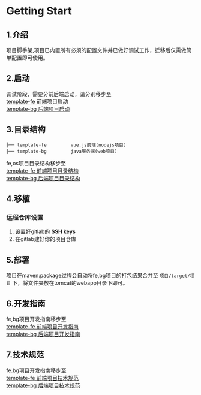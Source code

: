 # Getting Start

## 1.介绍
项目脚手架,项目已内置所有必须的配置文件并已做好调试工作，迁移后仅需做简单配置即可使用。

## 2.启动
调试阶段，需要分前后端启动，请分别移步至  
[template-fe 前端项目启动](template-fe/README.md#1)  
[template-bg 后端项目启动](template-bg/README.md#2)  

## 3.目录结构
```   
├── template-fe         vue.js前端(nodejs项目)
├── template-bg         java服务端(web项目)

```
fe,os项目目录结构移步至  
[template-fe 前端项目目录结构](template-fe/README.md#3)  
[template-bg 后端项目目录结构](template-bg/README.md#3)  

## 4.移植

### 远程仓库设置
1. 设置好gitlab的 **SSH keys**  
2. 在gitlab建好你的项目仓库


## 5.部署
项目在maven:package过程会自动将fe,bg项目的打包结果合并至 `项目/target/项目` 下，将文件夹放在tomcat的webapp目录下即可。  

## 6.开发指南
fe,bg项目开发指南移步至  
[template-fe 前端项目开发指南](template-fe/README.md#4)  
[template-bg 后端项目开发指南](template-bg/README.md#4)  


## 7.技术规范  
fe.bg项目开发指南移步至  
[template-fe 前端项目技术规范](template-fe/README.md#5)  
[template-bg 后端项目技术规范](template-bg/README.md#5)  


